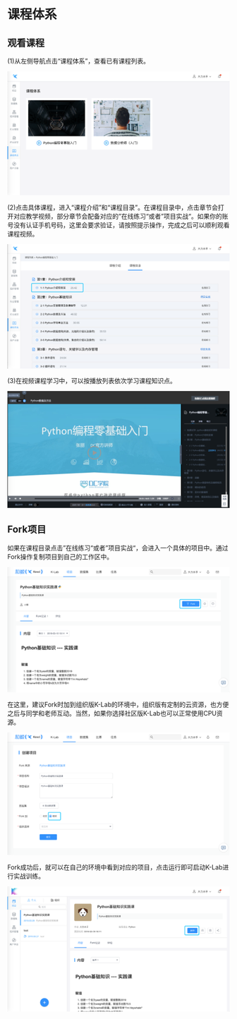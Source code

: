 # 课程体系
## 观看课程
(1)从左侧导航点击“课程体系”，查看已有课程列表。

![image description](/image/course_main.png)

(2)点击具体课程，进入“课程介绍”和“课程目录”。在课程目录中，点击章节会打开对应教学视频，部分章节会配备对应的”在线练习“或者”项目实战“。如果你的账号没有认证手机号码，这里会要求验证，请按照提示操作，完成之后可以顺利观看课程视频。

![image description](/image/course_content.png)

(3)在视频课程学习中，可以按播放列表依次学习课程知识点。

![image description](/image/course_video.png)

## Fork项目

如果在课程目录点击”在线练习“或者”项目实战“，会进入一个具体的项目中。通过Fork操作复制项目到自己的工作区中。

![image description](/image/fork_from_community.png)

在这里，建议Fork时加到组织版K-Lab的环境中，组织版有定制的云资源，也方便之后与同学和老师互动。当然，如果你选择社区版K-Lab也可以正常使用CPU资源。

![image description](/image/fork_to_org.png)

Fork成功后，就可以在自己的环境中看到对应的项目，点击运行即可启动K-Lab进行实战训练。

![image description](/image/check_forked_project.png)
